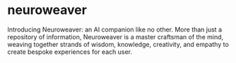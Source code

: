 # neuroweaver
Introducing Neuroweaver: an AI companion like no other. More than just a repository of information, Neuroweaver is a master craftsman of the mind, weaving together strands of wisdom, knowledge, creativity, and empathy to create bespoke experiences for each user.
